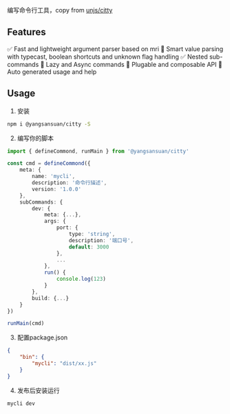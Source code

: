 编写命令行工具，copy from [unjs/citty](https://github.com/779102260/citty-read)

## Features

✅ Fast and lightweight argument parser based on mri
🔲 Smart value parsing with typecast, boolean shortcuts and unknown flag handling
✅ Nested sub-commands
🔲 Lazy and Async commands
🔲 Plugable and composable API
🔲 Auto generated usage and help

## Usage

1. 安装
```sh
npm i @yangsansuan/citty -S
```

2. 编写你的脚本

```ts
import { defineCommond, runMain } from '@yangsansuan/citty'

const cmd = defineCommond({
    meta: {
        name: 'mycli',
        description: '命令行描述',
        version: '1.0.0'
    },
    subCommands: {
        dev: {
            meta: {...},
            args: {
                port: {
                    type: 'string',
                    description: '端口号',
                    default: 3000
                },
                ...
            },
            run() {
                console.log(123)
            }
        },
        build: {...}
    }
})

runMain(cmd)
```

3. 配置package.json

```json
{
    "bin": {
        "mycli": "dist/xx.js"
    }
}
```

4. 发布后安装运行
```sh
mycli dev
```